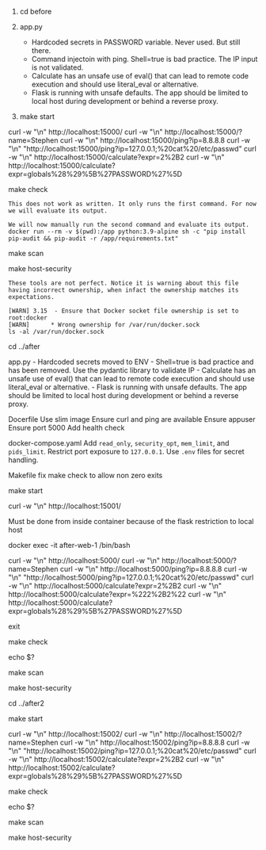 1. cd before

1. app.py
    - Hardcoded secrets in PASSWORD variable. Never used. But still there.
    - Command injectoin with ping. Shell=true is bad practice. The IP input is not validated.
    - Calculate has an unsafe use of eval() that can lead to remote code execution and should use literal_eval or alternative.
    - Flask is running with unsafe defaults. The app should be limited to local host during development or behind a reverse proxy.

1. make start

curl -w "\n" http://localhost:15000/
curl -w "\n" http://localhost:15000/?name=Stephen
curl -w "\n" http://localhost:15000/ping?ip=8.8.8.8
curl -w "\n" "http://localhost:15000/ping?ip=127.0.0.1;%20cat%20/etc/passwd"
curl -w "\n" http://localhost:15000/calculate?expr=2%2B2
curl -w "\n" http://localhost:15000/calculate?expr=globals%28%29%5B%27PASSWORD%27%5D

make check

    This does not work as written. It only runs the first command. For now we will evaluate its output.

    We will now manually run the second command and evaluate its output.
    docker run --rm -v $(pwd):/app python:3.9-alpine sh -c "pip install pip-audit && pip-audit -r /app/requirements.txt"

make scan

make host-security

    These tools are not perfect. Notice it is warning about this file having incorrect ownership, when infact the ownership matches its expectations.

    [WARN] 3.15  - Ensure that Docker socket file ownership is set to root:docker
    [WARN]      * Wrong ownership for /var/run/docker.sock
    ls -al /var/run/docker.sock

cd ../after

app.py
    - Hardcoded secrets moved to ENV
    - Shell=true is bad practice and has been removed. Use the pydantic library to validate IP
    - Calculate has an unsafe use of eval() that can lead to remote code execution and should use literal_eval or alternative.
    - Flask is running with unsafe defaults. The app should be limited to local host during development or behind a reverse proxy.

Docerfile
    Use slim image
    Ensure curl and ping are available
    Ensure appuser
    Ensure port 5000
    Add health check

docker-compose.yaml
    Add `read_only`, `security_opt`, `mem_limit`, and `pids_limit`.
    Restrict port exposure to `127.0.0.1`.
    Use `.env` files for secret handling.

Makefile
    fix make check to allow non zero exits

make start

curl -w "\n" http://localhost:15001/

Must be done from inside container because of the flask restriction to local host

docker exec -it after-web-1 /bin/bash

curl -w "\n" http://localhost:5000/
curl -w "\n" http://localhost:5000/?name=Stephen
curl -w "\n" http://localhost:5000/ping?ip=8.8.8.8
curl -w "\n" "http://localhost:5000/ping?ip=127.0.0.1;%20cat%20/etc/passwd"
curl -w "\n" http://localhost:5000/calculate?expr=2%2B2
curl -w "\n" http://localhost:5000/calculate?expr=%222%2B2%22
curl -w "\n" http://localhost:5000/calculate?expr=globals%28%29%5B%27PASSWORD%27%5D

exit

make check

echo $?

make scan

make host-security

cd ../after2

make start

curl -w "\n" http://localhost:15002/
curl -w "\n" http://localhost:15002/?name=Stephen
curl -w "\n" http://localhost:15002/ping?ip=8.8.8.8
curl -w "\n" "http://localhost:15002/ping?ip=127.0.0.1;%20cat%20/etc/passwd"
curl -w "\n" http://localhost:15002/calculate?expr=2%2B2
curl -w "\n" http://localhost:15002/calculate?expr=globals%28%29%5B%27PASSWORD%27%5D

make check

echo $?

make scan

make host-security